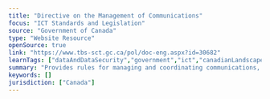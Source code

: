```yaml
---
title: "Directive on the Management of Communications"
focus: "ICT Standards and Legislation"
source: "Government of Canada"
type: "Website Resource"
openSource: true
link: "https://www.tbs-sct.gc.ca/pol/doc-eng.aspx?id=30682"
learnTags: ["dataAndDataSecurity","government","ict","canadianLandscape","regulation"]
summary: "Provides rules for managing and coordinating communications, including procedures for advertising, public opinion research, social media and web communications."
keywords: []
jurisdiction: ["Canada"]
---
```

